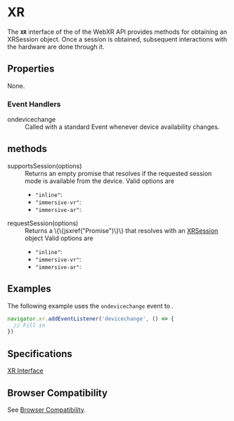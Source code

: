 # XR

The **`XR`** interface of the of the WebXR API provides methods for obtaining an XRSession object. Once a session is obtained, subsequent interactions with the hardware are done through it.

## Properties

None.

### Event Handlers

<dl>
  <dt>ondevicechange</dt>
  <dd>Called with a standard Event whenever device availability changes. </dd>
</dl>

## methods

<dl>
  <dt>supportsSession(options)</dt>
  <dd>Returns an empty promise that resolves if the requested session mode is available from the device. Valid options are
  <ul>
    <li><code>"inline"</code>: 
    <li><code>"immersive-vr"</code>: </li>
    <li><code>"immersive-ar"</code>: </li>
  </ul>
  </dd>
  <dt>requestSession(options)</dt>
  <dd>Returns a \{\{jsxref("Promise")\}\} that resolves with an <a href="xrsession">XRSession</a> object 
  Valid options are
  <ul>
    <li><code>"inline"</code>: 
    <li><code>"immersive-vr"</code>: </li>
    <li><code>"immersive-ar"</code>: </li>
  </ul></dd>
</dl>

## Examples

The following example uses the `ondevicechange` event to .

```javascript
navigator.xr.addEventListener('devicechange', () => {
  // Fill in
})
```

## Specifications

[XR Interface](https://www.w3.org/TR/webxr/#xr-interface)

## Browser Compatibility

See [Browser Compatibility](compatibility).
